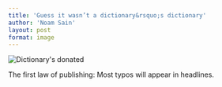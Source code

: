 ```yaml
---
title: 'Guess it wasn’t a dictionary&rsquo;s dictionary'
author: 'Noam Sain'
layout: post
format: image
---
```


![Dictionary's donated](/_assets/img/2015/10/dictionaries-donated.png)

The first law of publishing: Most typos will appear in headlines.